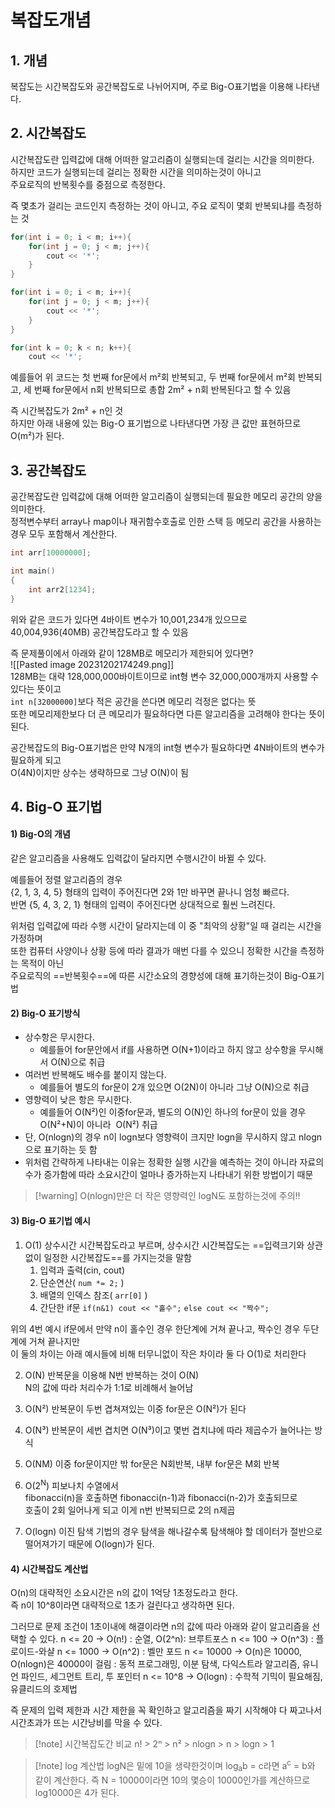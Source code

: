# 복잡도개념

## 1. 개념

복잡도는 시간복잡도와 공간복잡도로 나뉘어지며, 주로 Big-O표기법을 이용해 나타낸다.


## 2. 시간복잡도

시간복잡도란 입력값에 대해 어떠한 알고리즘이 실행되는데 걸리는 시간을 의미한다.  
하지만 코드가 실행되는데 걸리는 정확한 시간을 의미하는것이 아니고  
주요로직의 반복횟수를 중점으로 측정한다.  

즉 몇초가 걸리는 코드인지 측정하는 것이 아니고, 주요 로직이 몇회 반복되냐를 측정하는 것  
```C++
for(int i = 0; i < m; i++){
	for(int j = 0; j < m; j++){
		cout << '*';
	}
}

for(int i = 0; i < m; i++){
	for(int j = 0; j < m; j++){
		cout << '*';
	}
}

for(int k = 0; k < n; k++){
	cout << '*';
```
예를들어 위 코드는 첫 번째 for문에서 m²회 반복되고, 두 번째 for문에서 m²회 반복되고, 세 번째 for문에서 n회 반복되므로 총합 2m² + n회 반복된다고 할 수 있음  
  
즉 시간복잡도가 2m² + n인 것  
하지만 아래 내용에 있는 Big-O 표기법으로 나타낸다면 가장 큰 값만 표현하므로 O(m²)가 된다.  


## 3. 공간복잡도

공간복잡도란 입력값에 대해 어떠한 알고리즘이 실행되는데 필요한 메모리 공간의 양을 의미한다.  
정적변수부터 array나 map이나 재귀함수호출로 인한 스택 등 메모리 공간을 사용하는 경우 모두 포함해서 계산한다.  
```C++
int arr[10000000];

int main()
{
	int arr2[1234];
}
```
위와 같은 코드가 있다면 4바이트 변수가 10,001,234개 있으므로 40,004,936(40MB) 공간복잡도라고 할 수 있음

즉 문제풀이에서 아래와 같이 128MB로 메모리가 제한되어 있다면?  
![[Pasted image 20231202174249.png]]  
128MB는 대략 128,000,000바이트이므로 int형 변수 32,000,000개까지 사용할 수 있다는 뜻이고  
`int n[32000000]`보다 적은 공간을 쓴다면 메모리 걱정은 없다는 뜻  
또한 메모리제한보다 더 큰 메모리가 필요하다면 다른 알고리즘을 고려해야 한다는 뜻이 된다.  

공간복잡도의 Big-O표기법은 만약 N개의 int형 변수가 필요하다면 4N바이트의 변수가 필요하게 되고  
O(4N)이지만 상수는 생략하므로 그냥 O(N)이 됨


## 4. Big-O 표기법

#### 1) Big-O의 개념

같은 알고리즘을 사용해도 입력값이 달라지면 수행시간이 바뀔 수 있다.  

예를들어 정렬 알고리즘의 경우  
{2, 1, 3, 4, 5} 형태의 입력이 주어진다면 2와 1만 바꾸면 끝나니 엄청 빠르다.  
반면 {5, 4, 3, 2, 1} 형태의 입력이 주어진다면 상대적으로 훨씬 느려진다.  

위처럼 입력값에 따라 수행 시간이 달라지는데 이 중 "최악의 상황"일 때 걸리는 시간을 가정하며  
또한 컴퓨터 사양이나 상황 등에 따라 결과가 매번 다를 수 있으니 정확한 시간을 측정하는 목적이 아닌  
주요로직의 ==반복횟수==에 따른 시간소요의 경향성에 대해 표기하는것이 Big-O표기법  

#### 2) Big-O 표기방식 
- 상수항은 무시한다.  
	- 예를들어 for문안에서 if를 사용하면 O(N+1)이라고 하지 않고 상수항을 무시해서 O(N)으로 취급
- 여러번 반복해도 배수를 붙이지 않는다.  
	- 예를들어 별도의 for문이 2개 있으면 O(2N)이 아니라 그냥 O(N)으로 취급
- 영향력이 낮은 항은 무시한다.  
	- 예를들어 O(N²)인 이중for문과, 별도의 O(N)인 하나의 for문이 있을 경우 O(N²+N)이 아니라  O(N²) 취급
- 단, O(nlogn)의 경우 n이 logn보다 영향력이 크지만 logn을 무시하지 않고 nlogn으로 표기하는 듯 함
- 위처럼 간략하게 나타내는 이유는 정확한 실행 시간을 예측하는 것이 아니라 자료의 수가 증가함에 따라 소요시간이 얼마나 증가하는지 나타내기 위한 방법이기 때문

>[!warning] O(nlogn)만은 더 작은 영향력인 logN도 포함하는것에 주의!!

#### 3) Big-O 표기법 예시
1. O(1)
상수시간 시간복잡도라고 부르며, 상수시간 시간복잡도는 ==입력크기와 상관없이 일정한 시간복잡도==를 가지는것을 말함
	1) 입력과 출력(cin, cout)
	2) 단순연산( `num *= 2;` )
	3) 배열의 인덱스 참조( `arr[0]` )
	4) 간단한 if문
		`if(n&1) cout << "홀수";`
		`else cout << "짝수";`

위의 4번 예시 if문에서 만약 n이 홀수인 경우 한단계에 거쳐 끝나고, 짝수인 경우 두단계에 거쳐 끝나지만  
이 둘의 차이는 아래 예시들에 비해 터무니없이 작은 차이라 둘 다 O(1)로 처리한다

2. O(N)
반복문을 이용해 N번 반복하는 것이 O(N)  
N의 값에 따라 처리수가 1:1로 비례해서 늘어남

3. O(N²)
반복문이 두번 겹쳐져있는 이중 for문은 O(N²)가 된다

4. O(N³)
반복문이 세번 겹치면 O(N³)이고 몇번 겹치냐에 따라 제곱수가 늘어나는 방식

5. O(NM)
이중 for문이지만 밖 for문은 N회반복, 내부 for문은 M회 반복

6. O(2<sup>N</sup>)
피보나치 수열에서  
fibonacci(n)을 호출하면 fibonacci(n-1)과 fibonacci(n-2)가 호출되므로  
호출이 2회 일어나게 되고 이게 n번 반복되므로 2의 n제곱  

7. O(logn)
이진 탐색 기법의 경우 탐색을 해나갈수록 탐색해야 할 데이터가 절반으로 떨어져가기 때문에 O(logn)가 된다.  

#### 4) 시간복잡도 계산법

O(n)의 대략적인 소요시간은 n의 값이 1억당 1초정도라고 한다.  
즉 n이 10^8이라면 대략적으로 1초가 걸린다고 생각하면 된다.

그러므로 문제 조건이 1초이내에 해결이라면 n의 값에 따라 아래와 같이 알고리즘을 선택할 수 있다.
n <= 20 -> O(n!) : 순열, O(2^n): 브루트포스
n <= 100 -> O(n^3) : 플로이드-와샬
n <= 1000 -> O(n^2) : 벨만 포드
n <= 10000 -> O(n)은 10000, O(nlogn)은 40000이 걸림
	: 동적 프로그래밍, 이분 탐색, 다익스트라 알고리즘, 유니언 파인드, 세그먼트 트리, 투 포인터
n <= 10^8 -> O(logn) : 수학적 기믹이 필요해짐, 유클리드의 호제법

즉 문제의 입력 제한과 시간 제한을 꼭 확인하고 알고리즘을 짜기 시작해야 다 짜고나서 시간초과가 뜨는 시간낭비를 막을 수 있다.

>[!note] 시간복잡도간 비교
> n! > 2ⁿ > n² > nlogn > n > logn > 1

>[!note] log 계산법
>logN은 밑에 10을 생략한것이며 log<sub>a</sub>b = c라면 a<sup>c</sup> = b와 같이 계산한다.
>즉 N = 10000이라면 10의 몇승이 10000인가를 계산하므로 log10000은 4가 된다.